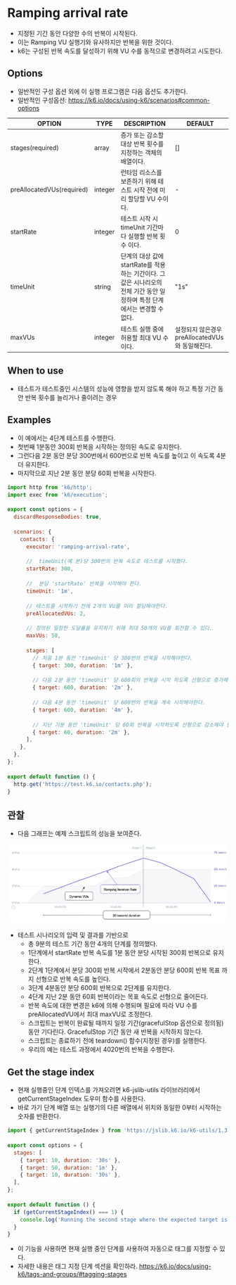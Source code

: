 # Ramping arrival rate

- 지정된 기간 동안 다양한 수의 반복이 시작된다. 
- 이는 Ramping VU 실행기와 유사하지만 반복을 위한 것이다. 
- k6는 구성된 반복 속도를 달성하기 위해 VU 수를 동적으로 변경하려고 시도한다. 

## Options

- 일반적인 구성 옵션 외에 이 실행 프로그램은 다음 옵션도 추가한다. 
- 일반적인 구성옵션: https://k6.io/docs/using-k6/scenarios#common-options

|OPTION|	TYPE|	DESCRIPTION|	DEFAULT|
|---|---|---|---|
|stages(required)|	array|	증가 또는 감소할 대상 반복 횟수를 지정하는 객체의 배열이다. |	[]|
|preAllocatedVUs(required)|	integer|	런타임 리소스를 보존하기 위해 테스트 시작 전에 미리 할당할 VU 수이다. |	-|
|startRate|	integer|	테스트 시작 시 timeUnit 기간마다 실행할 반복 횟수 이다. |	0|
|timeUnit|	string|	단계의 대상 값에 startRate를 적용하는 기간이다. 그 값은 시나리오의 전체 기간 동안 일정하며 특정 단계에서는 변경할 수 없다. |	"1s"|
|maxVUs|	integer|	테스트 실행 중에 허용할 최대 VU 수이다.|	설정되지 않은경우 preAllocatedVUs와 동일해진다. |

## When to use

- 테스트가 테스트중인 시스템의 성능에 영향을 받지 않도록 해야 하고 특정 기간 동안 반복 횟수를 늘리거나 줄이려는 경우 

## Examples

- 이 예에서는 4단계 테스트를 수행한다. 
- 첫번째 1분동안 300회 반복을 시작하는 정의된 속도로 유지한다. 
- 그런다음 2분 동안 분당 300번에서 600번으로 반복 속도를 높이고 이 속도록 4분더 유지한다. 
- 마지막으로 지난 2분 동안 분당 60회 반복을 시작한다. 

```js
import http from 'k6/http';
import exec from 'k6/execution';

export const options = {
  discardResponseBodies: true,

  scenarios: {
    contacts: {
      executor: 'ramping-arrival-rate',

      //  timeUnit(예 분)당 300번의 반복 속도로 테스트를 시작했다. 
      startRate: 300,

      //  분당 'startRate' 반복을 시작해야 한다. 
      timeUnit: '1m',

      // 테스트를 시작하기 전에 2개의 VU를 미리 할당해야한다. 
      preAllocatedVUs: 2,

      // 정의된 일정한 도달률을 유지하기 위해 최대 50개의 VU를 회전할 수 있다. 
      maxVUs: 50,

      stages: [
        // 처음 1분 동안 'timeUnit' 당 300번의 반복을 시작해야한다. 
        { target: 300, duration: '1m' },

        // 다음 2분 동안 'timeUnit' 당 600회의 반복을 시작 하도록 선형으로 증가해야한다. 
        { target: 600, duration: '2m' },

        // 다음 4분 동안 'timeUnit' 당 600번의 반복을 계속 시작해야한다. 
        { target: 600, duration: '4m' },

        // 지난 기분 동안 'timeUnit' 당 60회 반복을 시작하도록 선형으로 감소해야 한다. 
        { target: 60, duration: '2m' },
      ],
    },
  },
};

export default function () {
  http.get('https://test.k6.io/contacts.php');
}

```

## 관찰 

- 다음 그래프는 예제 스크립트의 성능을 보여준다. 

![ramping-arrive-rate](imgs/ramping-arrival-rate.webp)

- 테스트 시나리오의 입력 및 결과를 기반으로 
  - 총 9분의 테스트 기간 동안 4개의 단계를 정의했다. 
  - 1단계에서 startRate 반복 속도를 1분 동안 분당 시작된 300회 반복으로 유지한다. 
  - 2단계 1단계에서 분당 300회 반복 시작에서 2분동안 분당 600회 반복 목표 까지 선형으로 반복 속도를 높인다. 
  - 3단계 4분동안 분당 600회 반복으로 2단계를 유지한다. 
  - 4단계 지난 2분 동안 60회 반복이라는 목표 속도로 선형으로 줄어든다. 
  - 반복 속도에 대한 변경은 k6에 의해 수행되며 필요에 따라 VU 수를 preAllocatedVU에서 최대 maxVU로 조정한다. 
  - 스크립트는 반복이 완료될 때까지 일정 기간(gracefulStop 옵션으로 정의됨) 동안 기다린다. GracefulStop 기간 동안 새 반복을 시작하지 않는다. 
  - 스크립트는 종료하기 전에 teardown() 함수(지정된 경우)를 실행한다. 
  - 우리의 예는 테스트 과정에서 4020번의 반복을 수행한다. 

## Get the stage index

- 현재 실행중인 단계 인덱스를 가져오려면 k6-jslib-utils 라이브러리에서 getCurrentStageIndex 도우미 함수를 사용한다. 
- 바로 가기 단계 배열 또는 실행기의 다른 배열에서 위치와 동일한 0부터 시작하는 숫자를 반환한다. 

```js
import { getCurrentStageIndex } from 'https://jslib.k6.io/k6-utils/1.3.0/index.js';

export const options = {
  stages: [
    { target: 10, duration: '30s' },
    { target: 50, duration: '1m' },
    { target: 10, duration: '30s' },
  ],
};

export default function () {
  if (getCurrentStageIndex() === 1) {
    console.log('Running the second stage where the expected target is 50');
  }
}

```

- 이 기능을 사용하면 현재 실행 중인 단계를 사용하여 자동으로 태그를 지정할 수 있다. 
- 자세한 내용은 태그 지정 단계 섹션을 확인하라. https://k6.io/docs/using-k6/tags-and-groups/#tagging-stages


